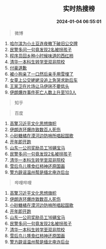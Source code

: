 <div align="center"><h2>实时热搜榜</h2><h4>2024-01-04 06:55:01</h4></div>

> 微博  

1. [哈尔滨为小土豆连夜撤下破旧公交牌](https://s.weibo.com/weibo?q=%23%E5%93%88%E5%B0%94%E6%BB%A8%E4%B8%BA%E5%B0%8F%E5%9C%9F%E8%B1%86%E8%BF%9E%E5%A4%9C%E6%92%A4%E4%B8%8B%E7%A0%B4%E6%97%A7%E5%85%AC%E4%BA%A4%E7%89%8C%23&t=31&band_rank=1&Refer=top)<br />
2. [民警多问一句竟发现2名被拐孩子](https://s.weibo.com/weibo?q=%23%E6%B0%91%E8%AD%A6%E5%A4%9A%E9%97%AE%E4%B8%80%E5%8F%A5%E7%AB%9F%E5%8F%91%E7%8E%B02%E5%90%8D%E8%A2%AB%E6%8B%90%E5%AD%A9%E5%AD%90%23&t=31&band_rank=2&Refer=top)<br />
3. [程序员回乡种小时候味道的西红柿](https://s.weibo.com/weibo?q=%23%E7%A8%8B%E5%BA%8F%E5%91%98%E5%9B%9E%E4%B9%A1%E7%A7%8D%E5%B0%8F%E6%97%B6%E5%80%99%E5%91%B3%E9%81%93%E7%9A%84%E8%A5%BF%E7%BA%A2%E6%9F%BF%23&t=31&band_rank=3&Refer=top)<br />
4. [清华一本科生转学至双非院校](https://s.weibo.com/weibo?q=%23%E6%B8%85%E5%8D%8E%E4%B8%80%E6%9C%AC%E7%A7%91%E7%94%9F%E8%BD%AC%E5%AD%A6%E8%87%B3%E5%8F%8C%E9%9D%9E%E9%99%A2%E6%A0%A1%23&t=31&band_rank=4&Refer=top)<br />
5. [付豪道歉](https://s.weibo.com/weibo?q=%23%E4%BB%98%E8%B1%AA%E9%81%93%E6%AD%89%23&t=31&band_rank=5&Refer=top)<br />
6. [被小狗亲了一口然后亲手用雪埋了](https://s.weibo.com/weibo?q=%E8%A2%AB%E5%B0%8F%E7%8B%97%E4%BA%B2%E4%BA%86%E4%B8%80%E5%8F%A3%E7%84%B6%E5%90%8E%E4%BA%B2%E6%89%8B%E7%94%A8%E9%9B%AA%E5%9F%8B%E4%BA%86&t=31&band_rank=6&Refer=top)<br />
7. [女童上公交姥姥没追上急哭求助后车](https://s.weibo.com/weibo?q=%23%E5%A5%B3%E7%AB%A5%E4%B8%8A%E5%85%AC%E4%BA%A4%E5%A7%A5%E5%A7%A5%E6%B2%A1%E8%BF%BD%E4%B8%8A%E6%80%A5%E5%93%AD%E6%B1%82%E5%8A%A9%E5%90%8E%E8%BD%A6%23&t=31&band_rank=7&Refer=top)<br />
8. [王家卫在片场让马伊琍不要低头](https://s.weibo.com/weibo?q=%23%E7%8E%8B%E5%AE%B6%E5%8D%AB%E5%9C%A8%E7%89%87%E5%9C%BA%E8%AE%A9%E9%A9%AC%E4%BC%8A%E7%90%8D%E4%B8%8D%E8%A6%81%E4%BD%8E%E5%A4%B4%23&t=31&band_rank=8&Refer=top)<br />
9. [伊朗爆炸事件死亡人数上升至103人](https://s.weibo.com/weibo?q=%23%E4%BC%8A%E6%9C%97%E7%88%86%E7%82%B8%E4%BA%8B%E4%BB%B6%E6%AD%BB%E4%BA%A1%E4%BA%BA%E6%95%B0%E4%B8%8A%E5%8D%87%E8%87%B3103%E4%BA%BA%23&t=31&band_rank=9&Refer=top)<br />

> 知乎  


> 百度  

1. [高擎习近平文化思想旗帜](https://www.baidu.com/s?wd=%E9%AB%98%E6%93%8E%E4%B9%A0%E8%BF%91%E5%B9%B3%E6%96%87%E5%8C%96%E6%80%9D%E6%83%B3%E6%97%97%E5%B8%9C&sa=fyb_news&rsv_dl=fyb_news)<br />
2. [伊朗连环爆炸致数百人死伤](https://www.baidu.com/s?wd=%E4%BC%8A%E6%9C%97%E8%BF%9E%E7%8E%AF%E7%88%86%E7%82%B8%E8%87%B4%E6%95%B0%E7%99%BE%E4%BA%BA%E6%AD%BB%E4%BC%A4&sa=fyb_news&rsv_dl=fyb_news)<br />
3. [小砂糖橘在漠河边防哨所唱起国歌](https://www.baidu.com/s?wd=%E5%B0%8F%E7%A0%82%E7%B3%96%E6%A9%98%E5%9C%A8%E6%BC%A0%E6%B2%B3%E8%BE%B9%E9%98%B2%E5%93%A8%E6%89%80%E5%94%B1%E8%B5%B7%E5%9B%BD%E6%AD%8C&sa=fyb_news&rsv_dl=fyb_news)<br />
4. [开年即开跑](https://www.baidu.com/s?wd=%E5%BC%80%E5%B9%B4%E5%8D%B3%E5%BC%80%E8%B7%91&sa=fyb_news&rsv_dl=fyb_news)<br />
5. [山东一公司奖励员工16辆宝马](https://www.baidu.com/s?wd=%E5%B1%B1%E4%B8%9C%E4%B8%80%E5%85%AC%E5%8F%B8%E5%A5%96%E5%8A%B1%E5%91%98%E5%B7%A516%E8%BE%86%E5%AE%9D%E9%A9%AC&sa=fyb_news&rsv_dl=fyb_news)<br />
6. [民警多问一句竟发现2名被拐孩子](https://www.baidu.com/s?wd=%E6%B0%91%E8%AD%A6%E5%A4%9A%E9%97%AE%E4%B8%80%E5%8F%A5%E7%AB%9F%E5%8F%91%E7%8E%B02%E5%90%8D%E8%A2%AB%E6%8B%90%E5%AD%A9%E5%AD%90&sa=fyb_news&rsv_dl=fyb_news)<br />
7. [清华一本科生转学至双非院校](https://www.baidu.com/s?wd=%E6%B8%85%E5%8D%8E%E4%B8%80%E6%9C%AC%E7%A7%91%E7%94%9F%E8%BD%AC%E5%AD%A6%E8%87%B3%E5%8F%8C%E9%9D%9E%E9%99%A2%E6%A0%A1&sa=fyb_news&rsv_dl=fyb_news)<br />
8. [雪后鸟儿啄食红柿神还原国画](https://www.baidu.com/s?wd=%E9%9B%AA%E5%90%8E%E9%B8%9F%E5%84%BF%E5%95%84%E9%A3%9F%E7%BA%A2%E6%9F%BF%E7%A5%9E%E8%BF%98%E5%8E%9F%E5%9B%BD%E7%94%BB&sa=fyb_news&rsv_dl=fyb_news)<br />
9. [警方辟谣温州帮是缅北电诈后台](https://www.baidu.com/s?wd=%E8%AD%A6%E6%96%B9%E8%BE%9F%E8%B0%A3%E6%B8%A9%E5%B7%9E%E5%B8%AE%E6%98%AF%E7%BC%85%E5%8C%97%E7%94%B5%E8%AF%88%E5%90%8E%E5%8F%B0&sa=fyb_news&rsv_dl=fyb_news)<br />

> 哔哩哔哩  

1. [高擎习近平文化思想旗帜](https://www.baidu.com/s?wd=%E9%AB%98%E6%93%8E%E4%B9%A0%E8%BF%91%E5%B9%B3%E6%96%87%E5%8C%96%E6%80%9D%E6%83%B3%E6%97%97%E5%B8%9C&sa=fyb_news&rsv_dl=fyb_news)<br />
2. [伊朗连环爆炸致数百人死伤](https://www.baidu.com/s?wd=%E4%BC%8A%E6%9C%97%E8%BF%9E%E7%8E%AF%E7%88%86%E7%82%B8%E8%87%B4%E6%95%B0%E7%99%BE%E4%BA%BA%E6%AD%BB%E4%BC%A4&sa=fyb_news&rsv_dl=fyb_news)<br />
3. [小砂糖橘在漠河边防哨所唱起国歌](https://www.baidu.com/s?wd=%E5%B0%8F%E7%A0%82%E7%B3%96%E6%A9%98%E5%9C%A8%E6%BC%A0%E6%B2%B3%E8%BE%B9%E9%98%B2%E5%93%A8%E6%89%80%E5%94%B1%E8%B5%B7%E5%9B%BD%E6%AD%8C&sa=fyb_news&rsv_dl=fyb_news)<br />
4. [开年即开跑](https://www.baidu.com/s?wd=%E5%BC%80%E5%B9%B4%E5%8D%B3%E5%BC%80%E8%B7%91&sa=fyb_news&rsv_dl=fyb_news)<br />
5. [山东一公司奖励员工16辆宝马](https://www.baidu.com/s?wd=%E5%B1%B1%E4%B8%9C%E4%B8%80%E5%85%AC%E5%8F%B8%E5%A5%96%E5%8A%B1%E5%91%98%E5%B7%A516%E8%BE%86%E5%AE%9D%E9%A9%AC&sa=fyb_news&rsv_dl=fyb_news)<br />
6. [民警多问一句竟发现2名被拐孩子](https://www.baidu.com/s?wd=%E6%B0%91%E8%AD%A6%E5%A4%9A%E9%97%AE%E4%B8%80%E5%8F%A5%E7%AB%9F%E5%8F%91%E7%8E%B02%E5%90%8D%E8%A2%AB%E6%8B%90%E5%AD%A9%E5%AD%90&sa=fyb_news&rsv_dl=fyb_news)<br />
7. [清华一本科生转学至双非院校](https://www.baidu.com/s?wd=%E6%B8%85%E5%8D%8E%E4%B8%80%E6%9C%AC%E7%A7%91%E7%94%9F%E8%BD%AC%E5%AD%A6%E8%87%B3%E5%8F%8C%E9%9D%9E%E9%99%A2%E6%A0%A1&sa=fyb_news&rsv_dl=fyb_news)<br />
8. [雪后鸟儿啄食红柿神还原国画](https://www.baidu.com/s?wd=%E9%9B%AA%E5%90%8E%E9%B8%9F%E5%84%BF%E5%95%84%E9%A3%9F%E7%BA%A2%E6%9F%BF%E7%A5%9E%E8%BF%98%E5%8E%9F%E5%9B%BD%E7%94%BB&sa=fyb_news&rsv_dl=fyb_news)<br />
9. [警方辟谣温州帮是缅北电诈后台](https://www.baidu.com/s?wd=%E8%AD%A6%E6%96%B9%E8%BE%9F%E8%B0%A3%E6%B8%A9%E5%B7%9E%E5%B8%AE%E6%98%AF%E7%BC%85%E5%8C%97%E7%94%B5%E8%AF%88%E5%90%8E%E5%8F%B0&sa=fyb_news&rsv_dl=fyb_news)<br />
